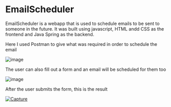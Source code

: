 # EmailScheduler
EmailScheduler is a webapp that is used to schedule emails to be sent to someone in the future. It was built using javascript, HTML andd CSS as the frontend and Java Spring as the backend.

Here I used Postman to give what was required in order to schedule the email

![image](https://user-images.githubusercontent.com/17233438/168420054-0034a5da-c53d-4a75-aadb-0ce6e49ecded.png)

The user can also fill out a form and an email will be scheduled for them too

![image](https://user-images.githubusercontent.com/17233438/168420230-57ede056-190e-46ce-9e34-3dd5ee7d5a78.png)

After the user submits the form, this is the result

<a href="https://ibb.co/X5HqZ15"><img src="https://i.ibb.co/xgZNSWg/Capture.png" alt="Capture" border="0"></a>

